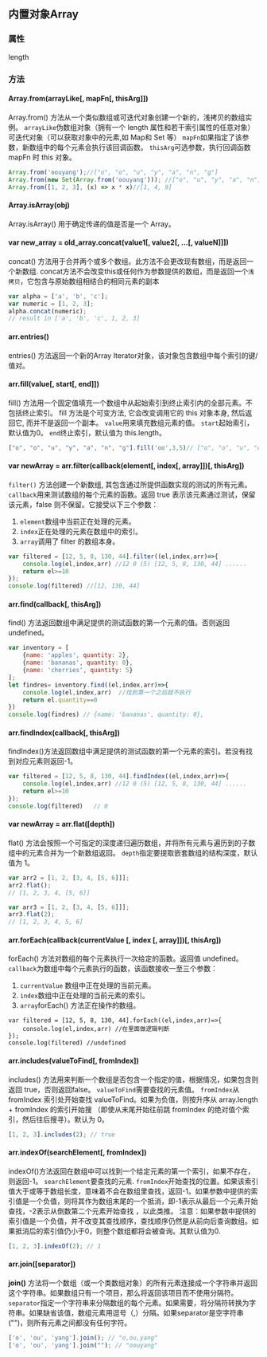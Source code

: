 ## 内置对象Array

### 属性
length
### 方法
#### Array.from(arrayLike[, mapFn[, thisArg]])
Array.from() 方法从一个类似数组或可迭代对象创建一个新的，浅拷贝的数组实例。
`arrayLike`伪数组对象（拥有一个 length 属性和若干索引属性的任意对象）
可迭代对象（可以获取对象中的元素,如 Map和 Set 等）
`mapFn`如果指定了该参数，新数组中的每个元素会执行该回调函数。
`thisArg`可选参数，执行回调函数 mapFn 时 this 对象。
``` js 
Array.from('oouyang');//["o", "o", "u", "y", "a", "n", "g"]
Array.from(new Set(Array.from('oouyang'))); //["o", "u", "y", "a", "n", "g"]
Array.from([1, 2, 3], (x) => x * x)//[1, 4, 9]
```
#### Array.isArray(obj)
Array.isArray() 用于确定传递的值是否是一个 Array。
#### var new_array = old_array.concat(value1[, value2[, ...[, valueN]]])
concat() 方法用于合并两个或多个数组。此方法不会更改现有数组，而是返回一个新数组.
concat方法不会改变this或任何作为参数提供的数组，而是返回一个`浅拷贝`，它包含与原始数组相结合的相同元素的副本
``` js
var alpha = ['a', 'b', 'c'];
var numeric = [1, 2, 3];
alpha.concat(numeric);
// result in ['a', 'b', 'c', 1, 2, 3]
```
#### arr.entries()
entries() 方法返回一个新的Array Iterator对象，该对象包含数组中每个索引的键/值对。

#### arr.fill(value[, start[, end]])
fill() 方法用一个固定值填充一个数组中从起始索引到终止索引内的全部元素。不包括终止索引。
fill 方法是个可变方法, 它会改变调用它的 this 对象本身, 然后返回它, 而并不是返回一个副本。
`value`用来填充数组元素的值。
`start`起始索引，默认值为0。
`end`终止索引，默认值为 this.length。
``` js
["o", "o", "u", "y", "a", "n", "g"].fill('oo',3,5)// ["o", "o", "u", "oo", "oo", "n", "g"]
```
#### var newArray = arr.filter(callback(element[, index[, array]])[, thisArg])
`filter()` 方法创建一个新数组, 其包含通过所提供函数实现的测试的所有元素。
`callback`用来测试数组的每个元素的函数。返回 true 表示该元素通过测试，保留该元素，false 则不保留。它接受以下三个参数：
1. `element`数组中当前正在处理的元素。
2. `index`正在处理的元素在数组中的索引。
3. `array`调用了 filter 的数组本身。
``` js 
var filtered = [12, 5, 8, 130, 44].filter((el,index,arr)=>{
    console.log(el,index,arr) //12 0 (5) [12, 5, 8, 130, 44] ......
    return el>=10
});
console.log(filtered) //[12, 130, 44]
```
#### arr.find(callback[, thisArg])
find() 方法返回数组中满足提供的测试函数的第一个元素的值。否则返回 undefined。
``` js
var inventory = [
    {name: 'apples', quantity: 2},
    {name: 'bananas', quantity: 0},
    {name: 'cherries', quantity: 5}
];
let findres= inventory.find((el,index,arr)=>{
    console.log(el,index,arr)  //找到第一个之后就不执行
    return el.quantity==0
})
console.log(findres) // {name: 'bananas', quantity: 0},
```
#### arr.findIndex(callback[, thisArg])
findIndex()方法返回数组中满足提供的测试函数的第一个元素的索引。若没有找到对应元素则返回-1。
``` js
var filtered = [12, 5, 8, 130, 44].findIndex((el,index,arr)=>{
    console.log(el,index,arr) //12 0 (5) [12, 5, 8, 130, 44] ......
    return el>=10
});
console.log(filtered)	// 0
```

#### var newArray = arr.flat([depth])
flat() 方法会按照一个可指定的深度递归遍历数组，并将所有元素与遍历到的子数组中的元素合并为一个新数组返回。
`depth`指定要提取嵌套数组的结构深度，默认值为 1。
``` js 
var arr2 = [1, 2, [3, 4, [5, 6]]];
arr2.flat();
// [1, 2, 3, 4, [5, 6]]

var arr3 = [1, 2, [3, 4, [5, 6]]];
arr3.flat(2);
// [1, 2, 3, 4, 5, 6]
```
#### arr.forEach(callback(currentValue [, index [, array]])[, thisArg])
forEach() 方法对数组的每个元素执行一次给定的函数。返回值 undefined。
`callback`为数组中每个元素执行的函数，该函数接收一至三个参数：
1. `currentValue` 数组中正在处理的当前元素。
2. `index`数组中正在处理的当前元素的索引。
3. `array`forEach() 方法正在操作的数组。
``` JS 
var filtered = [12, 5, 8, 130, 44].forEach((el,index,arr)=>{
    console.log(el,index,arr) //在里面做逻辑判断
});
console.log(filtered) //undefined
```

#### arr.includes(valueToFind[, fromIndex])
includes() 方法用来判断一个数组是否包含一个指定的值，根据情况，如果包含则返回 true，否则返回false。
`valueToFind`需要查找的元素值。
`fromIndex`从fromIndex 索引处开始查找 valueToFind。如果为负值，则按升序从 array.length + fromIndex 的索引开始搜 （即使从末尾开始往前跳 fromIndex 的绝对值个索引，然后往后搜寻）。默认为 0。
``` js
[1, 2, 3].includes(2); // true
```

#### arr.indexOf(searchElement[, fromIndex])
indexOf()方法返回在数组中可以找到一个给定元素的第一个索引，如果不存在，则返回-1。
`searchElement`要查找的元素.
`fromIndex`开始查找的位置。如果该索引值大于或等于数组长度，意味着不会在数组里查找，返回-1。如果参数中提供的索引值是一个负值，则将其作为数组末尾的一个抵消，即-1表示从最后一个元素开始查找，-2表示从倒数第二个元素开始查找 ，以此类推。 注意：如果参数中提供的索引值是一个负值，并不改变其查找顺序，查找顺序仍然是从前向后查询数组。如果抵消后的索引值仍小于0，则整个数组都将会被查询。其默认值为0.
``` js
[1, 2, 3].indexOf(2); // 1
```
#### arr.join([separator])
**join()** 方法将一个数组（或一个类数组对象）的所有元素连接成一个字符串并返回这个字符串。如果数组只有一个项目，那么将返回该项目而不使用分隔符。
`separator`指定一个字符串来分隔数组的每个元素。如果需要，将分隔符转换为字符串。如果缺省该值，数组元素用逗号（,）分隔。如果separator是空字符串("")，则所有元素之间都没有任何字符。
``` js
['o', 'ou', 'yang'].join(); // "o,ou,yang"
['o', 'ou', 'yang'].join(""); // "oouyang"
```